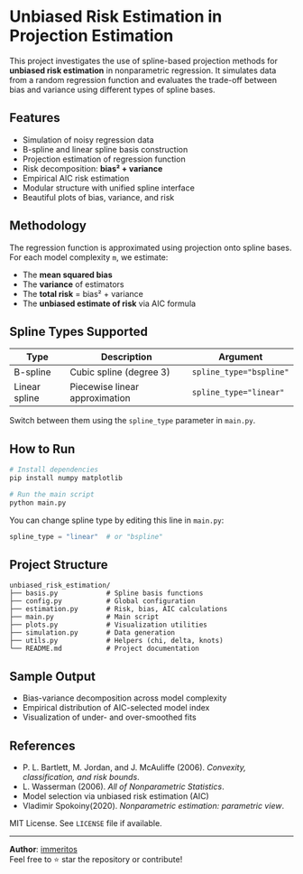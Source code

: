 # Unbiased Risk Estimation in Projection Estimation

This project investigates the use of spline-based projection methods for **unbiased risk estimation** in nonparametric regression. It simulates data from a random regression function and evaluates the trade-off between bias and variance using different types of spline bases.

##  Features

- Simulation of noisy regression data
- B-spline and linear spline basis construction
- Projection estimation of regression function
- Risk decomposition: **bias² + variance**
- Empirical AIC risk estimation
- Modular structure with unified spline interface
- Beautiful plots of bias, variance, and risk

## Methodology

The regression function is approximated using projection onto spline bases. For each model complexity `m`, we estimate:

- The **mean squared bias**
- The **variance** of estimators
- The **total risk** = bias² + variance
- The **unbiased estimate of risk** via AIC formula

##  Spline Types Supported

| Type         | Description                       | Argument            |
|--------------|-----------------------------------|---------------------|
| B-spline     | Cubic spline (degree 3)           | `spline_type="bspline"` |
| Linear spline| Piecewise linear approximation    | `spline_type="linear"`  |

Switch between them using the `spline_type` parameter in `main.py`.

##  How to Run

```bash
# Install dependencies
pip install numpy matplotlib

# Run the main script
python main.py
```

You can change spline type by editing this line in `main.py`:

```python
spline_type = "linear"  # or "bspline"
```

##  Project Structure

```
unbiased_risk_estimation/
├── basis.py            # Spline basis functions
├── config.py           # Global configuration
├── estimation.py       # Risk, bias, AIC calculations
├── main.py             # Main script
├── plots.py            # Visualization utilities
├── simulation.py       # Data generation
├── utils.py            # Helpers (chi, delta, knots)
└── README.md           # Project documentation
```

##  Sample Output

- Bias-variance decomposition across model complexity
- Empirical distribution of AIC-selected model index
- Visualization of under- and over-smoothed fits

##  References

- P. L. Bartlett, M. Jordan, and J. McAuliffe (2006). *Convexity, classification, and risk bounds*.
- L. Wasserman (2006). *All of Nonparametric Statistics*.
- Model selection via unbiased risk estimation (AIC)
- Vladimir Spokoiny(2020). *Nonparametric estimation: parametric view*.


MIT License. See `LICENSE` file if available.

---

**Author**: [immeritos](https://github.com/immeritos)  
Feel free to ⭐ star the repository or contribute!
